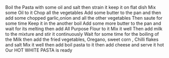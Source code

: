 Boil the Pasta with some oil and salt then strain it keep it on flat dish 
Mix some Oil to it 
Chop all the vegetables 
Add some butter to the pan and then add some chopped garlic,onion and all the other vegetables 
Then saute for some time 
Keep it in the another boil 
Add some more butter to the pan and wait for its melting then add All Purpose Flour to it 
Mix it well 
Then add milk to the mixture and stir it continuously 
Wait for some time for the boiling of the Milk 
then add the fried vegetables, Oregano, sweet corn , Chilli flakes and salt 
Mix it well then add boil pasta to it then add cheese and serve it hot 
Our HOT WHITE PASTA is ready 

